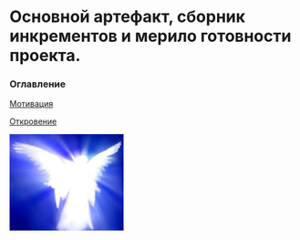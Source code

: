 # Основной артефакт, сборник инкрементов и мерило готовности проекта.

### Оглавление

[Мотивация](Мотивация.md)

[Откровение](Откровение.md)


![asd](../Images/angel.png)